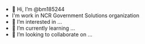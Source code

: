 - 👋 Hi, I’m @bm185244
- I'm work in NCR Government Solutions organization
- 👀 I’m interested in ...
- 🌱 I’m currently learning ...
- 💞️ I’m looking to collaborate on ...

<!---
bm185244/bm185244 is a ✨ special ✨ repository because its `README.md` (this file) appears on your GitHub profile.
You can click the Preview link to take a look at your changes.
--->
